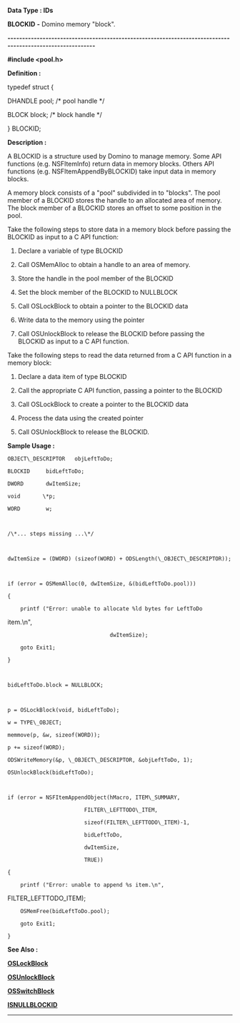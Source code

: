 




<!--
 /\* Font Definitions \*/
 @font-face
 {font-family:Courier;
 panose-1:2 7 4 9 2 2 5 2 4 4;}
@font-face
 {font-family:"Tms Rmn";
 panose-1:2 2 6 3 4 5 5 2 3 4;}
@font-face
 {font-family:Helv;
 panose-1:2 11 6 4 2 2 2 3 2 4;}
@font-face
 {font-family:"Cambria Math";
 panose-1:2 4 5 3 5 4 6 3 2 4;}
 /\* Style Definitions \*/
 p.MsoNormal, li.MsoNormal, div.MsoNormal
 {margin-top:0cm;
 margin-right:0cm;
 margin-bottom:8.0pt;
 margin-left:0cm;
 line-height:107%;
 font-size:11.0pt;
 font-family:"Calibri",sans-serif;}
.MsoChpDefault
 {font-size:11.0pt;}
.MsoPapDefault
 {margin-bottom:8.0pt;
 line-height:107%;}
 /\* Page Definitions \*/
 @page WordSection1
 {size:612.0pt 792.0pt;
 margin:72.0pt 72.0pt 72.0pt 72.0pt;}
div.WordSection1
 {page:WordSection1;}
-->




 


**Data Type : IDs**



**BLOCKID** **-** Domino
memory "block".


**----------------------------------------------------------------------------------------------------------**



**#include
<pool.h>**



**Definition :**



typedef struct {  

   DHANDLE pool;  /\* pool handle \*/  

   BLOCK  block; /\* block handle \*/  

 } BLOCKID;


 


**Description :**



A BLOCKID is
a structure used by Domino to manage memory.  Some API functions (e.g.
NSFItemInfo) return data in memory blocks. Others API functions (e.g.
NSFItemAppendByBLOCKID) take input data in memory blocks.   

  

A memory block consists of a "pool" subdivided in to
"blocks". The pool member of a BLOCKID stores the handle to an
allocated area of memory. The block member of a BLOCKID stores an offset to
some position in the pool.  

  

Take the following steps to store data in a memory block before passing the
BLOCKID as input to a C API function:  

  

1)  Declare a variable of type BLOCKID  

2)  Call OSMemAlloc to obtain a handle to an area of  memory.  

3)  Store the handle in the pool member of the BLOCKID  

4)  Set the block member of the BLOCKID to NULLBLOCK  

5)  Call OSLockBlock to obtain a pointer to the BLOCKID data  

6)  Write data to the memory using the pointer  

7)  Call OSUnlockBlock to release the BLOCKID before passing the BLOCKID as
input to a C API function.  

  

Take the following steps to read the data returned from a C API function in a
memory block:  

  

1)  Declare a data item of type BLOCKID  

2)  Call the appropriate C API function, passing a pointer to the BLOCKID  

3)  Call OSLockBlock to create a pointer to the BLOCKID data  

4)  Process the data using the created pointer  

5)  Call OSUnlockBlock to release the BLOCKID.


 **Sample Usage :**


  

    OBJECT\_DESCRIPTOR   objLeftToDo;  

    BLOCKID     bidLeftToDo;  

    DWORD       dwItemSize;  

    void       \*p;  

    WORD        w;  

  

    /\*... steps missing ...\*/  

  

    dwItemSize = (DWORD) (sizeof(WORD) + ODSLength(\_OBJECT\_DESCRIPTOR));  

  

    if (error = OSMemAlloc(0, dwItemSize, &(bidLeftToDo.pool)))  

    {  

        printf ("Error: unable to allocate %ld bytes for LeftToDo
item.\n",  

                                    dwItemSize);  

        goto Exit1;  

    }  

  

    bidLeftToDo.block = NULLBLOCK;  

  

    p = OSLockBlock(void, bidLeftToDo);  

    w = TYPE\_OBJECT;  

    memmove(p, &w, sizeof(WORD));  

    p += sizeof(WORD);  

    ODSWriteMemory(&p, \_OBJECT\_DESCRIPTOR, &objLeftToDo, 1);  

    OSUnlockBlock(bidLeftToDo);  

  

    if (error = NSFItemAppendObject(hMacro, ITEM\_SUMMARY,  

                            FILTER\_LEFTTODO\_ITEM,   

                            sizeof(FILTER\_LEFTTODO\_ITEM)-1,  

                            bidLeftToDo,   

                            dwItemSize,   

                            TRUE))  

    {  

        printf ("Error: unable to append %s item.\n",
FILTER\_LEFTTODO\_ITEM);  

        OSMemFree(bidLeftToDo.pool);  

        goto Exit1;  

    }


 **See Also :**


**[OSLockBlock](OSLockBlock.md)**


**[OSUnlockBlock](OSUnlockBlock.md)**


**[OSSwitchBlock](OSSwitchBlock.md)**


**[ISNULLBLOCKID](ISNULLBLOCKID.md)**



----------------------------------------------------------------------------------------------------------


 





